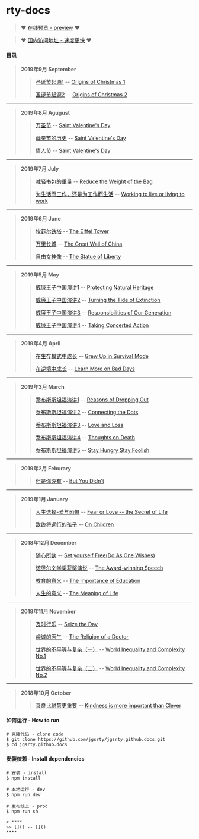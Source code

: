 # rty-docs

> :heart: [在线预览 - preview](https://jgsrty.github.io/) :heart:

> :heart: [国内访问地址 - 速度更快](https://rtyxmd.gitee.io/) :heart:

#### 目录
> **2019年9月 September**
>> [圣诞节起源1](https://jgsrty.github.io/english/2019/2019-September/Origins%20of%20Christmas%201.html) -- [Origins of Christmas 1](https://jgsrty.github.io/english/2019/2019-September/Origins%20of%20Christmas%201.html#%E5%8E%9F%E6%96%87%E9%98%85%E8%AF%BB)
>>
>> [圣诞节起源2](https://jgsrty.github.io/english/2019/2019-September/Origins%20of%20Christmas%202.html) -- [Origins of Christmas 2](https://jgsrty.github.io/english/2019/2019-September/Origins%20of%20Christmas%202.html#%E5%8E%9F%E6%96%87%E9%98%85%E8%AF%BB)
****
> **2019年8月 Agugust**
>> [万圣节](https://jgsrty.github.io/english/2019/2019-August/Halloween.html) -- [Saint Valentine's Day](https://jgsrty.github.io/english/2019/2019-August/Halloween.html#%E5%8E%9F%E6%96%87%E9%98%85%E8%AF%BB)
>>
>> [母亲节的历史](https://jgsrty.github.io/english/2019/2019-August/History%20of%20Mother's%20Day.html) -- [Saint Valentine's Day](https://jgsrty.github.io/english/2019/2019-August/History%20of%20Mother's%20Day.html#%E5%8E%9F%E6%96%87%E9%98%85%E8%AF%BB)
>>
>> [情人节](https://jgsrty.github.io/english/2019/2019-August/Saint%20Valentine's%20Day.html) -- [Saint Valentine's Day](https://jgsrty.github.io/english/2019/2019-August/Saint%20Valentine's%20Day.html#%E5%8E%9F%E6%96%87%E9%98%85%E8%AF%BB)
****
> **2019年7月 July**
>> [减轻书包的重量](https://jgsrty.github.io/english/2019/2019-July/Reduce%20the%20Weight%20of%20the%20Bag.html) -- [Reduce the Weight of the Bag](https://jgsrty.github.io/english/2019/2019-July/Reduce%20the%20Weight%20of%20the%20Bag.html#%E5%8E%9F%E6%96%87%E9%98%85%E8%AF%BB)
>>
>> [为生活而工作，还是为工作而生活](https://jgsrty.github.io/english/2019/2019-July/Working%20to%20live%20or%20living%20to%20work.html)
 -- [Working to live or living to work](https://jgsrty.github.io/english/2019/2019-July/Working%20to%20live%20or%20living%20to%20work.html#%E5%8E%9F%E6%96%87%E9%98%85%E8%AF%BB)
****
> **2019年6月 June**
>> [埃菲尔铁塔](https://jgsrty.github.io/english/2019/2019-June/The%20Eiffel%20Tower.html) -- [The Eiffel Tower](https://jgsrty.github.io/english/2019/2019-June/The%20Eiffel%20Tower.html#%E5%8E%9F%E6%96%87%E9%98%85%E8%AF%BB)
>>
>> [万里长城](https://jgsrty.github.io/english/2019/2019-June/The%20Great%20Wall%20of%20China.html) -- [The Great Wall of China](https://jgsrty.github.io/english/2019/2019-June/The%20Great%20Wall%20of%20China.html#%E5%8E%9F%E6%96%87%E9%98%85%E8%AF%BB)
>>
>> [自由女神像](https://jgsrty.github.io/english/2019/2019-June/The%20Statue%20of%20Liberty.html) -- [The Statue of Liberty](https://jgsrty.github.io/english/2019/2019-June/The%20Statue%20of%20Liberty.html#%E5%8E%9F%E6%96%87%E9%98%85%E8%AF%BB)
****
> **2019年5月 May**
>> [威廉王子中国演讲1](https://jgsrty.github.io/english/2019/2019-May/1%20Protecting%20Natural%20Heritage.html) -- [Protecting Natural Heritage](https://jgsrty.github.io/english/2019/2019-May/1%20Protecting%20Natural%20Heritage.html#%E5%8E%9F%E6%96%87%E9%98%85%E8%AF%BB)
>>
>> [威廉王子中国演讲2](https://jgsrty.github.io/english/2019/2019-May/2%20Turning%20the%20Tide%20of%20Extinction.html) -- [Turning the Tide of Extinction](https://jgsrty.github.io/english/2019/2019-May/2%20Turning%20the%20Tide%20of%20Extinction.html#%E5%8E%9F%E6%96%87%E9%98%85%E8%AF%BB)
>>
>> [威廉王子中国演讲3](https://jgsrty.github.io/english/2019/2019-May/3%20Responsibilities%20of%20Our%20Generation.html) -- [Responsibilities of Our Generation](https://jgsrty.github.io/english/2019/2019-May/3%20Responsibilities%20of%20Our%20Generation.html#%E5%8E%9F%E6%96%87%E9%98%85%E8%AF%BB)
>>
>> [威廉王子中国演讲4](https://jgsrty.github.io/english/2019/2019-May/4%20Taking%20Concerted%20Action.html) -- [Taking Concerted Action](https://jgsrty.github.io/english/2019/2019-May/4%20Taking%20Concerted%20Action.html#%E5%8E%9F%E6%96%87%E9%98%85%E8%AF%BB)
****
> **2019年4月 April**
>> [在生存模式中成长](https://jgsrty.github.io/english/2019/2019-April/Grew%20Up%20in%20Survival%20Mode.html) -- [Grew Up in Survival Mode](https://jgsrty.github.io/english/2019/2019-April/Grew%20Up%20in%20Survival%20Mode.html#%E5%8E%9F%E6%96%87)
>>
>> [在逆境中成长](https://jgsrty.github.io/english/2019/2019-April/Learn%20More%20on%20Bad%20Days.html) -- [Learn More on Bad Days](https://jgsrty.github.io/english/2019/2019-April/Learn%20More%20on%20Bad%20Days.html#%E5%8E%9F%E6%96%87%E9%98%85%E8%AF%BB)
****
> **2019年3月 March**
>> [乔布斯斯坦福演讲1](https://jgsrty.github.io/english/2019/2019-March/1%20Reasons%20of%20Dropping%20Out.html) -- [Reasons of Dropping Out](https://jgsrty.github.io/english/2019/2019-March/1%20Reasons%20of%20Dropping%20Out.html#%E5%8E%9F%E6%96%87%E9%98%85%E8%AF%BB)
>>
>> [乔布斯斯坦福演讲2](https://jgsrty.github.io/english/2019/2019-March/2%20Connecting%20the%20Dots.html) -- [Connecting the Dots](https://jgsrty.github.io/english/2019/2019-March/2%20Connecting%20the%20Dots.html#%E5%8E%9F%E6%96%87%E9%98%85%E8%AF%BB)
>>
>> [乔布斯斯坦福演讲3](https://jgsrty.github.io/english/2019/2019-March/3%20Love%20and%20Loss.html) -- [Love and Loss](https://jgsrty.github.io/english/2019/2019-March/3%20Love%20and%20Loss.html#%E5%8E%9F%E6%96%87%E9%98%85%E8%AF%BB)
>>
>> [乔布斯斯坦福演讲4](https://jgsrty.github.io/english/2019/2019-March/4%20Thoughts%20on%20Death.html) -- [Thoughts on Death](https://jgsrty.github.io/english/2019/2019-March/4%20Thoughts%20on%20Death.html#%E5%8E%9F%E6%96%87%E9%98%85%E8%AF%BB)
>>
>> [乔布斯斯坦福演讲5](https://jgsrty.github.io/english/2019/2019-March/5%20Stay%20Hungry%20Stay%20Foolish.html) -- [Stay Hungry Stay Foolish](https://jgsrty.github.io/english/2019/2019-March/5%20Stay%20Hungry%20Stay%20Foolish.html#%E5%8E%9F%E6%96%87%E9%98%85%E8%AF%BB)
****
> **2019年2月 Feburary**
>> [但是你没有](https://jgsrty.github.io/english/2019/2019-Feburary/But%20You%20Didn't.html) -- [But You Didn't](https://jgsrty.github.io/english/2019/2019-Feburary/But%20You%20Didn't.html#%E5%8E%9F%E6%96%87%E9%98%85%E8%AF%BB)
****
> **2019年1月 January**
>> [人生选择-爱与恐惧](https://jgsrty.github.io/english/2019/2019-January/Fear%20or%20Love%20--%20the%20Secret%20of%20Life.html) -- [Fear or Love -- the Secret of Life](https://jgsrty.github.io/english/2019/2019-January/Fear%20or%20Love%20--%20the%20Secret%20of%20Life.html#%E5%8E%9F%E6%96%87%E9%98%85%E8%AF%BB)
>>
>> [致终将远行的孩子](https://jgsrty.github.io/english/2019/2019-January/On%20Children.html) -- [On Children](https://jgsrty.github.io/english/2019/2019-January/On%20Children.html#%E5%8E%9F%E6%96%87%E9%98%85%E8%AF%BB)
****
> **2018年12月 December**
>> [随心所欲](https://jgsrty.github.io/english/2018/2018-December/Set%20Yourself%20Free.html) -- [Set yourself Free(Do As One Wishes)](https://jgsrty.github.io/english/2018/2018-December/Set%20Yourself%20Free.html#%E5%8E%9F%E6%96%87%E9%98%85%E8%AF%BB)
>>
>> [诺贝尔文学奖获奖演说](https://jgsrty.github.io/english/2018/2018-December/The%20Award-winning%20Speech.html) -- [The Award-winning Speech](https://jgsrty.github.io/english/2018/2018-December/The%20Award-winning%20Speech.html#%E5%8E%9F%E6%96%87%E9%98%85%E8%AF%BB)
>>
>> [教育的意义](https://jgsrty.github.io/english/2018/2018-December/The%20Importance%20of%20Education.html) -- [The Importance of Education](https://jgsrty.github.io/english/2018/2018-December/The%20Importance%20of%20Education.html#%E5%8E%9F%E6%96%87%E9%98%85%E8%AF%BB)
>>
>> [人生的意义](https://jgsrty.github.io/english/2018/2018-December/The%20Meaning%20of%20Life.html) -- [The Meaning of Life](https://jgsrty.github.io/english/2018/2018-December/The%20Meaning%20of%20Life.html#%E5%8E%9F%E6%96%87%E9%98%85%E8%AF%BB)
****
> **2018年11月 November**
>> [及时行乐](https://jgsrty.github.io/english/2018/2018-November/Seize%20the%20Day.html) -- [Seize the Day](https://jgsrty.github.io/english/2018/2018-November/Seize%20the%20Day.html#%E5%8E%9F%E6%96%87%E9%98%85%E8%AF%BB)
>>
>> [虔诚的医生](https://jgsrty.github.io/english/2018/2018-November/The%20Religion%20of%20a%20Doctor.html) -- [The Religion of a Doctor](https://jgsrty.github.io/english/2018/2018-November/The%20Religion%20of%20a%20Doctor.html#%E5%8E%9F%E6%96%87%E9%98%85%E8%AF%BB)
>>
>> [世界的不平等与复杂（一）](https://jgsrty.github.io/english/2018/2018-November/World%20Inequality%20and%20Complexity%201.html) -- [World Inequality and Complexity No.1](https://jgsrty.github.io/english/2018/2018-November/World%20Inequality%20and%20Complexity%201.html#%E5%8E%9F%E6%96%87%E9%98%85%E8%AF%BB)
>>
>> [世界的不平等与复杂（二）](https://jgsrty.github.io/english/2018/2018-November/World%20Inequality%20and%20Complexity%202.html) -- [World Inequality and Complexity No.2](https://jgsrty.github.io/english/2018/2018-November/World%20Inequality%20and%20Complexity%202.html#%E5%8E%9F%E6%96%87%E9%98%85%E8%AF%BB)
****
> **2018年10月 October**
>> [善良比聪慧更重要](https://jgsrty.github.io/english/2018/2018-October/Kindness%20is%20more%20important%20than%20Clever.html) -- [Kindness is more important than Clever](https://jgsrty.github.io/english/2018/2018-October/Kindness%20is%20more%20important%20than%20Clever.html#%E5%8E%9F%E6%96%87%E9%98%85%E8%AF%BB)


#### 如何运行 - How to run
```
# 克隆代码 - clone code
$ git clone https://github.com/jgsrty/jgsrty.github.docs.git
$ cd jgsrty.github.docs
```
#### 安装依赖 - Install dependencies
```
# 安装 - install
$ npm install 

# 本地运行 - dev
$ npm run dev

# 发布线上 - prod
$ npm run sh
```

```
> ****
>> []() -- []()
****
```
